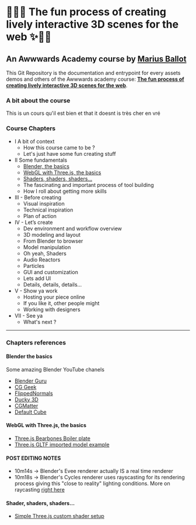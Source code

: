 # 👨‍💻✨ The fun process of creating lively interactive 3D scenes for the web ✨👨‍💻
## An Awwwards Academy course by <a target="_blank" href="https://mariusballot.com">Marius Ballot</a>

This Git Repository is the documentation and entrypoint for every assets demos and others of the Awwwards academy course: <strong><a target="_blank" href="https://awwwards.com/academy">The fun process of creating lively interactive 3D scenes for the web</a></strong>.

### A bit about the course

This is un cours qu'il est bien et that it doesnt is très cher en vré

### Course Chapters
*  I A bit of context
    *  How this course came to be ?
    *  Let's just have some fun creating stuff
*  II Some fundamentals
    *  [Blender, the basics](#blenderBasics)
    *  [WebGL with Three.js, the basics](#threebasics)
    *  [Shaders, shaders, shaders...](#shaders)
    *  The fascinating and important process of tool building
    *  How I roll about getting more skills
*  III - Before creating
    *  Visual inspiration
    *  Technical inspiration
    *  Plan of action
*  IV - Let’s create
    *  Dev environment and workflow overview
    *  3D modeling and layout
    *  From Blender to browser
    *  Model manipulation
    *  Oh yeah, Shaders
    *  Audio Reactors
    *  Particles
    *  GUI and customization
    *  Lets add UI
    *  Details, details, details…
*  V - Show ya work
    *  Hosting your piece online
    *  If you like it, other people might
    *  Working with designers
*  VII - See ya
    *  What's next ?

_ _ _ _

### Chapters references

#### Blender the basics<a name="blenderBasics"></a>

Some amazing Blender YouTube chanels
* <a href="https://www.youtube.com/user/AndrewPPrice" target="_blank">Blender Guru</a>
* <a href="https://www.youtube.com/user/Blenderfan93" target="_blank">CG Geek</a>
* <a href="https://www.youtube.com/user/FlippedNormalsTuts" target="_blank">FlippedNormals</a>
* <a href="https://www.youtube.com/channel/UCuNhGhbemBkdflZ1FGJ0lUQ" target="_blank">Ducky 3D</a>
* <a href="https://www.youtube.com/channel/UCy1f4m64dwCwk8CBZ_vHfPg" target="_blank">CGMatter</a>
* <a href="https://www.youtube.com/channel/UCdpWKLNfbROyoGPV46-zaUQ" target="_blank">Default Cube</a>

#### WebGL with Three.js, the basics <a name="threebasics"></a>

* <a href="./demos/SimpleThreeJSBoilerPlate" target="_blank">Three.js Bearbones Boiler plate</a>
* <a href="./demos/ThreeJSModelImportExample" target="_blank">Three.js GLTF imported model example</a>


#### POST EDITING NOTES
* 10m14s -> Blender's Evee renderer actually IS a real time renderer
* 10m18s -> Blender's Cycles renderer uses rayscasting for its rendering process giving this "close to reality" lighting conditions. More on raycasting <a href="https://en.wikipedia.org/wiki/Ray_casting">right here</a>


#### Shader, shaders, shaders... <a name="shaders"></a>

* <a href="./demos/SimpleThreeJShader" target="_blank">Simple Three.js custom shader setup</a>